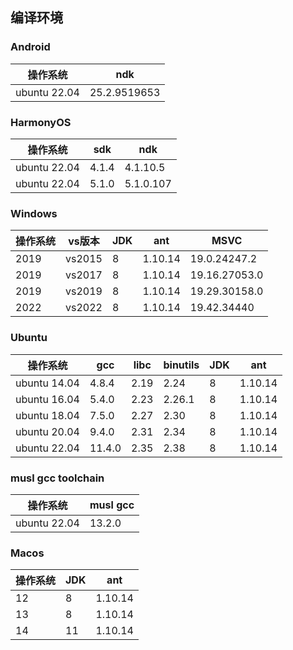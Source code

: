 ## 编译环境

### Android

| 操作系统         | ndk          |
|--------------|--------------|
| ubuntu 22.04 | 25.2.9519653 |

### HarmonyOS

| 操作系统         | sdk   | ndk       |
|--------------|-------|-----------|
| ubuntu 22.04 | 4.1.4 | 4.1.10.5  |
| ubuntu 22.04 | 5.1.0 | 5.1.0.107 |

### Windows

| 操作系统 | vs版本   | JDK | ant     | MSVC          |
|------|--------|-----|---------|---------------|
| 2019 | vs2015 | 8   | 1.10.14 | 19.0.24247.2  |
| 2019 | vs2017 | 8   | 1.10.14 | 19.16.27053.0 |
| 2019 | vs2019 | 8   | 1.10.14 | 19.29.30158.0 |
| 2022 | vs2022 | 8   | 1.10.14 | 19.42.34440   |

### Ubuntu

| 操作系统         | gcc    | libc | binutils | JDK | ant     |
|--------------|--------|------|----------|-----|---------|
| ubuntu 14.04 | 4.8.4  | 2.19 | 2.24     | 8   | 1.10.14 |
| ubuntu 16.04 | 5.4.0  | 2.23 | 2.26.1   | 8   | 1.10.14 |
| ubuntu 18.04 | 7.5.0  | 2.27 | 2.30     | 8   | 1.10.14 |
| ubuntu 20.04 | 9.4.0  | 2.31 | 2.34     | 8   | 1.10.14 |
| ubuntu 22.04 | 11.4.0 | 2.35 | 2.38     | 8   | 1.10.14 |

### musl gcc toolchain

| 操作系统         | musl gcc |
|--------------|----------|
| ubuntu 22.04 | 13.2.0   |

### Macos

| 操作系统 | JDK | ant     |
|------|-----|---------|
| 12   | 8   | 1.10.14 |
| 13   | 8   | 1.10.14 |
| 14   | 11  | 1.10.14 |
